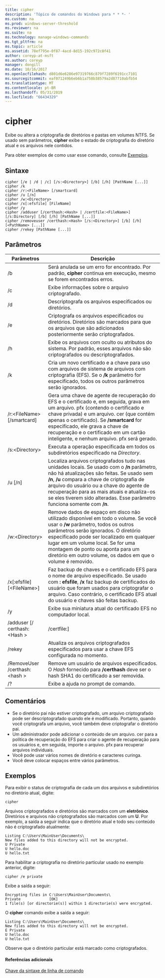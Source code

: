 ```yaml
---
title: cipher
description: 'Tópico de comandos do Windows para * * *- '
ms.custom: na
ms.prod: windows-server-threshold
ms.reviewer: na
ms.suite: na
ms.technology: manage-windows-commands
ms.tgt_pltfrm: na
ms.topic: article
ms.assetid: 78ef795e-0f87-4acd-8d15-192c972c0f41
author: coreyp-at-msft
ms.author: coreyp
manager: dongill
ms.date: 10/16/2017
ms.openlocfilehash: d801d6e6286e97319766c879f7289f6191cc7101
ms.sourcegitcommit: eaf071249b6eb6b1a758b38579a2d87710abfb54
ms.translationtype: MT
ms.contentlocale: pt-BR
ms.lasthandoff: 05/31/2019
ms.locfileid: "66434329"
---
```

# <a name="cipher"></a>cipher



Exibe ou altera a criptografia de diretórios e pastas em volumes NTFS. Se usado sem parâmetros, **cipher** exibe o estado de criptografia do diretório atual e os arquivos nele contidos.

Para obter exemplos de como usar esse comando, consulte [Exemplos](#BKMK_examples).

## <a name="syntax"></a>Sintaxe

```
cipher [/e | /d | /c] [/s:<Directory>] [/b] [/h] [PathName [...]]
cipher /k
cipher /r:<FileName> [/smartcard]
cipher /u [/n]
cipher /w:<Directory>
cipher /x[:efsfile] [FileName]
cipher /y
cipher /adduser [/certhash:<Hash> | /certfile:<FileName>] [/s:Directory] [/b] [/h] [PathName [...]]
cipher /removeuser /certhash:<Hash> [/s:<Directory>] [/b] [/h] [<PathName> [...]]
cipher /rekey [PathName [...]]
```

## <a name="parameters"></a>Parâmetros

|          Parâmetros           |                                                                                                                                                   Descrição                                                                                                                                                    |
|-------------------------------|------------------------------------------------------------------------------------------------------------------------------------------------------------------------------------------------------------------------------------------------------------------------------------------------------------------|
|              /b               |                                                                                                    Será anulada se um erro for encontrado. Por padrão, **cipher** continua em execução, mesmo se forem encontrados erros.                                                                                                    |
|              /c               |                                                                                                                                   Exibe informações sobre o arquivo criptografado.                                                                                                                                    |
|              /d               |                                                                                                                                   Descriptografa os arquivos especificados ou diretórios.                                                                                                                                   |
|              /e               |                                                                                          Criptografa os arquivos especificados ou diretórios. Diretórios são marcados para que os arquivos que são adicionados posteriormente serão criptografados.                                                                                           |
|              /h               |                                                                                                     Exibe os arquivos com oculto ou atributos do sistema. Por padrão, esses arquivos não são criptografados ou descriptografados.                                                                                                     |
|              /k               |                                                                            Cria um novo certificado e a chave para uso com arquivos de sistema de arquivos com criptografia (EFS). Se o **/k** parâmetro for especificado, todos os outros parâmetros serão ignorados.                                                                            |
|  /r:\<FileName> [/smartcard]  |   Gera uma chave de agente de recuperação do EFS e o certificado e, em seguida, grava em um arquivo. pfx (contendo o certificado e chave privada) e um arquivo. cer (que contém apenas o certificado). Se **/smartcard** for especificado, ele grava a chave de recuperação e o certificado em um cartão inteligente, e nenhum arquivo. pfx será gerado.   |
|        /s:\<Directory>        |                                                                                                               Executa a operação especificada em todos os subdiretórios especificado na *Directory*.                                                                                                               |
|            /u [/n]            |  Localiza arquivos criptografados tudo nas unidades locais. Se usado com o **/n** parâmetro, não há atualizações são feitas. Se usado sem **/n**, **/u** compara a chave de criptografia de arquivo do usuário ou a chave do agente de recuperação para as mais atuais e atualiza-os se eles tiverem sido alteradas. Esse parâmetro funciona somente com **/n**.  |
|        /w:\<Directory>        | Remove dados de espaço em disco não utilizado disponível em todo o volume. Se você usar o **/w** parâmetro, todos os outros parâmetros serão ignorados. O diretório especificado pode ser localizado em qualquer lugar em um volume local. Se for uma montagem de ponto ou aponta para um diretório em outro volume, os dados em que o volume é removido. |
|  /x[:efsfile] [\<FileName>]   |                                 Faz backup de chaves e o certificado EFS para o nome de arquivo especificado. Se usado com **: efsfile**, **/x** faz backup de certificados do usuário que foram usados para criptografar o arquivo. Caso contrário, o certificado EFS atual do usuário e chaves são feitas backup.                                 |
|              /y               |                                                                                                                      Exibe sua miniatura atual do certificado EFS no computador local.                                                                                                                      |
|  /adduser [/ certhash:\<Hash >  |                                                                                                                                              /certfile:<FileName>]                                                                                                                                               |
|            /rekey             |                                                                                                                 Atualiza os arquivos criptografados especificados para usar a chave EFS configurada no momento.                                                                                                                 |
| /RemoveUser /certhash:\<hash > |                                                                                       Remove um usuário de arquivos especificados. O *Hash* fornecido para **/certhash** deve ser o hash SHA1 do certificado a ser removida.                                                                                       |
|              /?               |                                                                                                                                       Exibe a ajuda no prompt de comando.                                                                                                                                       |

## <a name="remarks"></a>Comentários

-   Se o diretório pai não estiver criptografado, um arquivo criptografado pode ser descriptografado quando ele é modificado. Portanto, quando você criptografa um arquivo, você também deve criptografar o diretório pai.
-   Um administrador pode adicionar o conteúdo de um arquivo. cer para a política de recuperação do EFS para criar o agente de recuperação para os usuários e, em seguida, importe o arquivo. pfx para recuperar arquivos individuais.
-   Você pode usar vários nomes de diretório e caracteres curinga.
-   Você deve colocar espaços entre vários parâmetros.

## <a name="BKMK_examples"></a>Exemplos

Para exibir o status de criptografia de cada um dos arquivos e subdiretórios no diretório atual, digite:
```
cipher
```
Arquivos criptografados e diretórios são marcados com um **eletrônico**. Diretórios e arquivos não criptografados são marcados com um **U**. Por exemplo, a saída a seguir indica que o diretório atual e todo seu conteúdo não é criptografado atualmente:
```
Listing C:\Users\MainUser\Documents\
New files added to this directory will not be encrypted.
U Private
U hello.doc
U hello.txt
```
Para habilitar a criptografia no diretório particular usado no exemplo anterior, digite:
```
cipher /e private
```
Exibe a saída a seguir:
```
Encrypting files in C:\Users\MainUser\Documents\
Private             [OK]
1 file(s) [or directorie(s)] within 1 directorie(s) were encrypted.
```
O **cipher** comando exibe a saída a seguir:
```
Listing C:\Users\MainUser\Documents\
New files added to this directory will not be encrypted.
E Private
U hello.doc
U hello.txt
```
Observe que o diretório particular está marcado como criptografados.

#### <a name="additional-references"></a>Referências adicionais

[Chave da sintaxe de linha de comando](command-line-syntax-key.md)